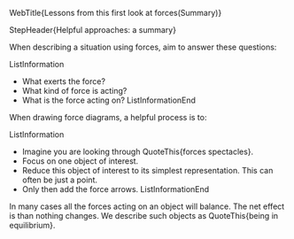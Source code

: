 WebTitle{Lessons from this first look at forces(Summary)}

StepHeader{Helpful approaches: a summary}

When describing a situation using forces, aim to answer these questions:

ListInformation
- What exerts the force?
- What kind of force is acting?
- What is the force acting on?
ListInformationEnd

When drawing force diagrams, a helpful process is to:

ListInformation
- Imagine you are looking through QuoteThis{forces spectacles}.
- Focus on one object of interest.
- Reduce this object of interest to its simplest representation. This can often be just a point.
- Only then add the force arrows.
ListInformationEnd

In many cases all the forces acting on an object will balance. The net effect is than nothing changes. We describe such objects as QuoteThis{being in equilibrium}.

